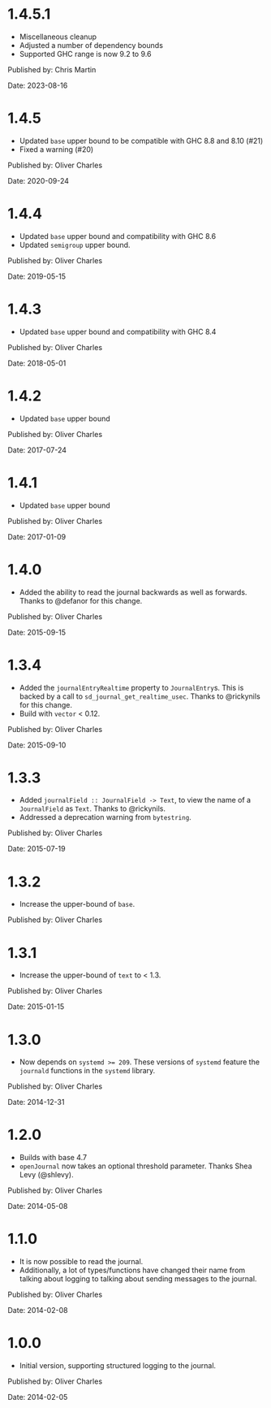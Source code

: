 # 1.4.5.1

* Miscellaneous cleanup
* Adjusted a number of dependency bounds
* Supported GHC range is now 9.2 to 9.6

Published by: Chris Martin

Date: 2023-08-16

# 1.4.5

* Updated `base` upper bound to be compatible with GHC 8.8 and 8.10 (#21)
* Fixed a warning (#20)

Published by: Oliver Charles

Date: 2020-09-24

# 1.4.4

* Updated `base` upper bound and compatibility with GHC 8.6
* Updated `semigroup` upper bound.

Published by: Oliver Charles

Date: 2019-05-15

# 1.4.3

* Updated `base` upper bound and compatibility with GHC 8.4

Published by: Oliver Charles

Date: 2018-05-01

# 1.4.2

* Updated `base` upper bound

Published by: Oliver Charles

Date: 2017-07-24

# 1.4.1

* Updated `base` upper bound

Published by: Oliver Charles

Date: 2017-01-09

# 1.4.0

* Added the ability to read the journal backwards as well as forwards. Thanks to
  @defanor for this change.

Published by: Oliver Charles

Date: 2015-09-15

# 1.3.4

* Added the `journalEntryRealtime` property to `JournalEntry`s. This is backed by a call to
  `sd_journal_get_realtime_usec`. Thanks to @rickynils for this change.
* Build with `vector` < 0.12.

Published by: Oliver Charles

Date: 2015-09-10

# 1.3.3

* Added `journalField :: JournalField -> Text`, to view the name of a `JournalField` as `Text`.
  Thanks to @rickynils.
* Addressed a deprecation warning from `bytestring`.

Published by: Oliver Charles

Date: 2015-07-19

# 1.3.2

* Increase the upper-bound of `base`.

Published by: Oliver Charles

# 1.3.1

* Increase the upper-bound of `text` to < 1.3.

Published by: Oliver Charles

Date: 2015-01-15

# 1.3.0

* Now depends on `systemd >= 209`. These versions of `systemd` feature the
  `journald` functions in the `systemd` library.

Published by: Oliver Charles

Date: 2014-12-31

# 1.2.0

* Builds with base 4.7
* `openJournal` now takes an optional threshold parameter. Thanks Shea Levy
  (@shlevy).

Published by: Oliver Charles

Date: 2014-05-08

# 1.1.0

* It is now possible to read the journal.
* Additionally, a lot of types/functions have changed their name from talking
  about logging to talking about sending messages to the journal.

Published by: Oliver Charles

Date: 2014-02-08

# 1.0.0

* Initial version, supporting structured logging to the journal.

Published by: Oliver Charles

Date: 2014-02-05
